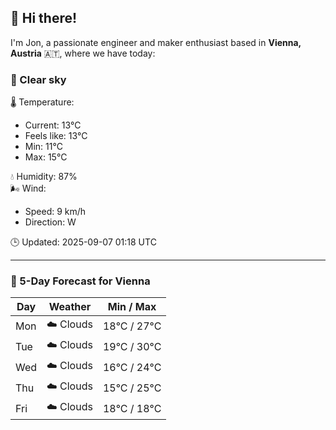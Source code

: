 ## 👋 Hi there!

I'm Jon, a passionate engineer and maker enthusiast based in **Vienna, Austria** 🇦🇹, where we have today:

### 🌙 Clear sky 

🌡️ Temperature: 
* Current: 13°C
* Feels like: 13°C
* Min: 11°C 
* Max: 15°C  

💧 Humidity: 87%  
🌬️ Wind: 
* Speed: 9 km/h 
* Direction: W  

🕒 Updated: 2025-09-07 01:18 UTC

---

### 📅 5-Day Forecast for Vienna

| Day | Weather | Min / Max |
|-----|---------|------------|
| Mon | ☁️ Clouds | 18°C / 27°C |
| Tue | ☁️ Clouds | 19°C / 30°C |
| Wed | ☁️ Clouds | 16°C / 24°C |
| Thu | ☁️ Clouds | 15°C / 25°C |
| Fri | ☁️ Clouds | 18°C / 18°C |
